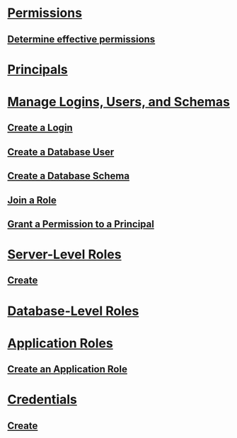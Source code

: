 # [Permissions](getting-started-with-database-engine-permissions.md)  
## [Determine effective permissions](determining-effective-database-engine-permissions.md)  
# [Principals](principals-database-engine.md)  
# [Manage Logins, Users, and Schemas](managing-logins-users-and-schemas-how-to-topics.md)  
## [Create a Login](create-a-login.md)  
## [Create a Database User](create-a-database-user.md)  
## [Create a Database Schema](create-a-database-schema.md)  
## [Join a Role](join-a-role.md)  
## [Grant a Permission to a Principal](grant-a-permission-to-a-principal.md)  
# [Server-Level Roles](server-level-roles.md)  
## [Create](create-a-server-role.md)  
# [Database-Level Roles](database-level-roles.md)  
# [Application Roles](application-roles.md)  
## [Create an Application Role](create-an-application-role.md)  
# [Credentials](credentials-database-engine.md)  
## [Create](create-a-credential.md)  
